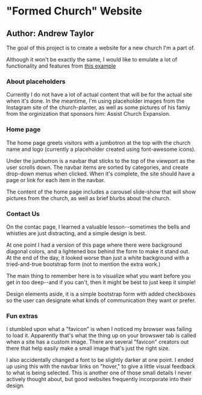 # "Formed Church" Website
## Author: Andrew Taylor

The goal of this project is to create a website for a new church I'm a part of.

Although it won't be exactly the same, I would like to emulate a lot of functionality and features from [this example](http://www.bldg28.com/)



### About placeholders

Currently I do not have a lot of actual content that will be for the actual site when it's done. In the meantime, I'm using placeholder images from the Instagram site of the church-planter, as well as some pictures of his famiy from the orginization that sponsors him: Assist Church Expansion.

### Home page

The home page greets visitors with a jumbotron at the top with the church name and logo (currently a placeholder created using font-awesome icons).

Under the jumbotron is a navbar that sticks to the top of the viewport as the user scrolls down. The navbar items are sorted by categories, and create drop-down menus when clicked. When it's complete, the site should have a page or link for each item in the navbar.

The content of the home page includes a carousel slide-show that will show pictures from the church, as well as brief blurbs about the church.

### Contact Us

On the contac page, I learned a valuable lesson--sometimes the bells and whistles are just distracting, and a simple design is best.

At one point I had a version of this page where there were background diagonal colors, and a lightened box behind the form to make it stand out. At the end of the day, it looked worse than just a white background with a tried-and-true bootstrap form (not to mention the extra work.)

The main thing to remember here is to visualize what you want before you get in too deep--and if you can't, then it might be best to just keep it simple!

Design elements aside, it is a simple bootstrap form with added checkboxes so the user can designate what kinds of communication they want or prefer.

### Fun extras

I stumbled upon what a "favicon" is when I noticed my browser was failing to load it. Apparently that's what the thing up on your browswer tab is called when a site has a custom image. There are several "favicon" creators out there that help easily make a small image that's just the right size.

I also accidentally changed a font to be slightly darker at one point. I ended up using this with the navbar links on "hover," to give a little visual feedback to what is being selected. This is another one of those small details I never actively thought about, but good websites frequently incorporate into their design.